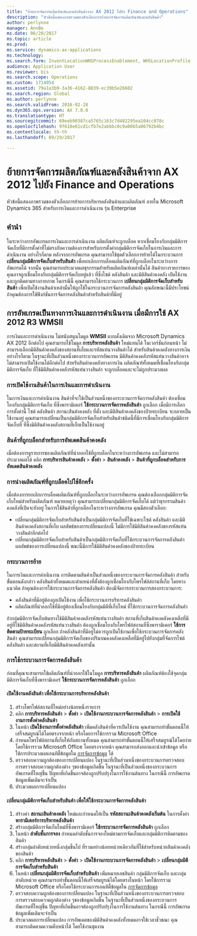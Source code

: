 ```yaml
---
title: "ย้ายการจัดการผลิตภัณฑ์และคลังสินค้าจาก AX 2012 ไปยัง Finance and Operations"
description: "หัวข้อนี้แสดงภาพรวมของตัวเลือกการย้ายการจัดการผลิตภัณฑ์และคลังสินค้า"
author: perlynne
manager: AnnBe
ms.date: 06/20/2017
ms.topic: article
ms.prod: 
ms.service: dynamics-ax-applications
ms.technology: 
ms.search.form: InventLocationWHSProcessEnablement, WHSLocationProfile, InventTableStorageDimensionGroupChange, InventUpdateBlockedItem, WHSParameters, WHSReservationHierarchy, WHSUOMSeqGroupTable
audience: Application User
ms.reviewer: bis
ms.search.scope: Operations
ms.custom: 1714054
ms.assetid: 79a1a3b9-3a36-4162-8839-ec39b5e26602
ms.search.region: Global
ms.author: perlynne
ms.search.validFrom: 2016-02-28
ms.dyn365.ops.version: AX 7.0.0
ms.translationtype: HT
ms.sourcegitcommit: 69eeb90387ca5765c163c7d482295ea104cc078c
ms.openlocfilehash: 9f618e61cd1cfb7e2abbbc0c9a00b5a06792b4bc
ms.contentlocale: th-th
ms.lasthandoff: 09/29/2017

---
```


# <a name="migrate-products-and-warehouse-management-from-ax-2012-to-finance-and-operations"></a>ย้ายการจัดการผลิตภัณฑ์และคลังสินค้าจาก AX 2012 ไปยัง Finance and Operations

หัวข้อนี้แสดงภาพรวมของตัวเลือกการย้ายการบริหารคลังสินค้าและผลิตภัณฑ์ ภายใน Microsoft Dynamics 365 สำหรับการเงินและการดำเนินงาน รุ่น Enterprise

<a name="introduction"></a>คำนำ
------------

ในระหว่างการอัพเกรดการเงินและการดำเนินงาน ผลิตภัณฑ์จะถูกบล็อค หากเชื่อมโยงกับกลุ่มมิติการจัดเก็บที่มีการตั้งค่าที่ไม่ตรงกับความต้องการสำหรับการตั้งค่ากลุ่มมิติการจัดเก็บในการเงินและการดำเนินงาน อย่างไรก็ตาม หลังจากการอัพเกรด คุณสามารถใช้ชุดตัวเลือกการย้ายได้ในกระบวนการ **เปลี่ยนกลุ่มมิติการจัดเก็บสำหรับสินค้า** เพื่อยกเลิกการบล็อคผลิตภัณฑ์ที่ถูกบล็อกในระหว่างการอัพเกรดได้ จากนั้น คุณสามารถประมวลผลธุรกรรมสำหรับผลิตภัณฑ์เหล่านั้นได้ สินค้าบางรายการของคุณอาจถูกเชื่อมโยงกับกลุ่มมิติการจัดเก็บอยู่แล้ว ที่ซึ่งไซต์ คลังสินค้า และมิติสินค้าคงคลัง เปิดใช้งานและถูกติดตามทางกายภาพ ในกรณีนี้ คุณสามารถใช้กระบวนการ **เปลี่ยนกลุ่มมิติการจัดเก็บสำหรับสินค้า** เพื่อเปิดใช้งานสินค้าเหล่านั้นให้ถูกใช้ในกระบวนการจัดการคลังสินค้า คุณลักษณะนี้มีประโยชน์ ถ้าคุณต้องการใช้ฟังก์ชันการจัดการคลังสินค้าสำหรับสินค้าที่มีอยู่

## <a name="upgrading-to-finance-and-operations-when-ax-2012-r3-wmsii-is-used"></a>การอัพเกรดเป็นทางการเงินและการดำเนินงาน เมื่อมีการใช้ AX 2012 R3 WMSII
การเงินและการดำเนินงาน ไม่สนับสนุนโมดูล **WMSII** แบบดั้งเดิมจาก Microsoft Dynamics AX 2012 อีกต่อไป คุณสามารถใช้โมดูล **การบริหารคลังสินค้า** ใหม่แทนได้ ในเวอร์ชันก่อนหน้า ไม่สามารถเลือกมิติสินค้าคงคลังของสถานที่เก็บและรหัสแท่นวางสินค้าได้ สำหรับสินค้าคงคลังทางการเงิน อย่างไรก็ตาม ในฐานะที่เป็นส่วนหนึ่งของกระบวนการอัพเกรด มิติสินค้าคงคลังรหัสแท่นวางสินค้าอาจไม่สามารถเปิดใช้งานได้อีกต่อไป สำหรับสินค้าคงคลังทางการเงิน ผลิตภัณฑ์ทั้งหมดที่เชื่อมโยงกับกลุ่มมิติการจัดเก็บ ที่ใช้มิติสินค้าคงคลังรหัสแท่นวางสินค้า จะถูกบล็อคและจะไม่ถูกประมวลผล

### <a name="enabling-items-in-finance-and-operations"></a>การเปิดใช้งานสินค้าในการเงินและการดำเนินงาน

ในการเงินและการดำเนินงาน สินค้าที่จะใช้เป็นส่วนหนึ่งของกระบวนการจัดการคลังสินค้า ต้องเชื่อมโยงกับกลุ่มมิติการจัดเก็บ ที่ซึ่งพารามิเตอร์ **ใช้กระบวนการจัดการคลังสินค้า** ถูกเลือก เมื่อมีการเลือกการตั้งค่านี้ ไซต์ คลังสินค้า สถานะสินค้าคงคลัง ที่ตั้ง และมิติสินค้าคงคลังของป้ายทะเบียน จะกลายเป็นใช้งานอยู่ คุณสามารถเปลี่ยนเป็นกลุ่มมิติการจัดเก็บสำหรับสินค้าชนิดนี้ที่มีการเชื่อมโยงกับกลุ่มมิติการจัดเก็บที่ ที่ซึ่งมิติสินค้าคงคลังสถานที่เก็บเป็นใช้งานอยู่

### <a name="items-that-are-blocked-for-inventory-updates"></a>สินค้าที่ถูกบล็อกสำหรับการอัพเดตสินค้าคงคลัง

เมื่อต้องการดูรายการของผลิตภัณฑ์ที่นำออกใช้ที่ถูกบล็อกในระหว่างการอัพเกรด และไม่สามารถประมวลผลได้ คลิก **การบริหารสินค้าคงคลัง** &gt; **ตั้งค่า** &gt; **สินค้าคงคลัง** &gt; **สินค้าที่ถูกบล็อคสำหรับการอัพเดตสินค้าคงคลัง**

### <a name="reapplying-blocked-products"></a>การนำงผลิตภัณฑ์ที่ถูกบล็อคไปใช้อีกครั้ง

เมื่อต้องการยกเลิกการบล็อคผลิตภัณฑ์ที่ถูกบล็อกในระหว่างการอัพเกรด คุณต้องเลือกกลุ่มมิติการจัดเก็บใหม่สำหรับผลิตภัณฑ์ หมายเหตุว่า คุณสามารถเปลี่ยนกลุ่มมิติการจัดเก็บได้ แม้ว่าธุรกรรมสินค้าคงคลังที่เปิดจะยังอยู่ ในการใช้สินค้าที่ถูกบล็อกในระหว่างการอัพเกรด คุณมีสองตัวเลือก:

-   เปลี่ยนกลุ่มมิติการจัดเก็บสำหรับสินค้าเป็นกลุ่มมิติการจัดเก็บที่ใช้เฉพาะไซต์ คลังสินค้า และมิติสินค้าคงคลังสถานที่เก็บ ผลลัพธ์ของการเปลี่ยนแปลงนี้ ไม่มีการใช้มิติสินค้าคงคลังของรหัสแท่นวางสินค้าอีกต่อไป
-   เปลี่ยนกลุ่มมิติการจัดเก็บสำหรับสินค้าเป็นกลุ่มมิติการจัดเก็บที่ใช้กระบวนการจัดการคลังสินค้า ผลลัพธ์ของการเปลี่ยนแปลงนี้ ขณะนี้มีการใช้มิติสินค้าคงคลังของป้ายทะเบียน

### <a name="migration-processes"></a>กระบวนการย้าย

ในการเงินและการดำเนินงาน การติดตามสินค้าเป็นส่วนหนึ่งของกระบวนการจัดการคลังสินค้า สำหรับขั้นตอนดังกล่าว คลังสินค้าทั้งหมดและตำแหน่งที่ตั้งต้องถูกเชื่อมโยงกับโพรไฟล์สถานที่เก็บ โดยทางแนวคิด ถ้าคุณต้องการใช้กระบวนการจัดการคลังสินค้า ต้องมีจัดการกระบวนการสองกระบวนการ:

-   คลังสินค้าที่มีอยู่ต้องถูกเปิดใช้งาน เพื่อใช้กระบวนการบริหารคลังสินค้า
-   ผลิตภัณฑ์ที่นำออกใช้ที่มีอยู่ต้องเชื่อมโยงกับกลุ่มมิติที่เก็บใหม่ ที่ใช้กระบวนการจัดการคลังสินค้า

ถ้ากลุ่มมิติการจัดเก็บต้นทางใช้มิติสินค้าคงคลังรหัสแท่นวางสินค้า สถานที่เก็บสินค้าคงคลังคงเหลือที่มีอยู่ที่ใช้มิติสินค้าคงคลังรหัสแท่นวางสินค้า ต้องถูกเชื่อมโยงกับโพรไฟล์สถานที่ซึ่งพารามิเตอร์ **ใช้การติดตามป้ายทะเบียน** ถูกเลือก ถ้าคลังสินค้าที่มีอยู่ไม่ควรถูกเปิดใช้งานเพื่อใช้กระบวนการจัดการคลังสินค้า คุณสามารถเปลี่ยนกลุ่มมิติการจัดเก็บของปริมาณคงคลังคงเหลือที่มีอยู่ไปยังกลุ่มที่จัดการไซต์ คลังสินค้า และสถานที่เก็บมิติสินค้าคงคลังเท่านั้น

### <a name="using-the-warehouse-management-processes"></a>การใช้กระบวนการจัดการคลังสินค้า

ก่อนที่คุณจะสามารถใช้ผลิตภัณฑ์ที่นำออกใช้ในโมดูล **การบริหารคลังสินค้า** ผลิตภัณฑ์ต้องใช้จุดกลุ่มมิติการจัดเก็บที่ซึ่งพารามิเตอร์ **ใช้กระบวนการจัดการคลังสินค้า** ถูกเลือก

#### <a name="enable-warehouses-to-use-warehouse-management-processes"></a>เปิดใช้งานคลังสินค้า เพื่อใช้กระบวนการบริหารคลังสินค้า

1.  สร้างโพรไฟล์สถานที่ใหม่อย่างน้อยหนึ่งรายการ
2.  คลิก **การบริหารคลังสินค้า** &gt; **ตั้งค่า** &gt; **เปิดใช้งานกระบวนการจัดการคลังสินค้า** &gt; **การเปิดใช้งานการตั้งค่าคลังสินค้า**
3.  ในหน้า **เปิดใช้งานการตั้งค่าคลังสินค้า** เพิ่มคลังสินค้าที่ควรเปิดใช้งาน คุณสามารถทำขั้นตอนนี้ให้เสร็จสมบูรณ์ได้โดยตรงจากหน้า หรือโดยการใช้การรวม Microsoft Office
4.  กำหนดโพรไฟล์สถานที่เก็บให้กับสถานทั้งหมด คุณสามารถทำขั้นตอนนี้ให้เสร็จสมบูรณ์ได้โดยง่าย โดยใช้การรวม Microsoft Office โดยตรงจากหน้า คุณสามารถส่งออกและนำเข้าข้อมูล หรือใช้การประมวลผลเอนทิตี้ข้อมูลใน [การจัดการข้อมูล](../../dev-itpro/data-entities/data-entities.md) ได้
5.  ตรวจสอบความถูกต้องของการเปลี่ยนแปลง ในฐานะที่เป็นส่วนหนึ่งของกระบวนการตรวจสอบ การตรวจสอบความถูกต้องต่าง ๆของข้อมูลเกิดขึ้น ในฐานะที่เป็นส่วนหนึ่งของกระบวนการอัพเกรดที่ใหญ่ขึ้น ปัญหาที่เกิดขึ้นอาจต้องถูกปรับปรุงในการใช้งานต้นทาง ในกรณีนี้ การอัพเกรดข้อมูลเพิ่มเติมจะจำเป็น
6.  ประมวลผลการเปลี่ยนแปลง

#### <a name="change-the-storage-dimension-group-for-items-so-that-it-uses-warehouse-management-processes"></a>เปลี่ยนกลุ่มมิติการจัดเก็บสำหรับสินค้า เพื่อให้ใช้กระบวนการจัดการคลังสินค้า

1.  สร้างค่า **สถานะสินค้าคงคลัง** ใหม่และกำหนดให้เป็น **รหัสสถานะสินค้าคงคลังเริ่มต้น** ในการตั้งค่า **พารามิเตอร์การบริหารคลังสินค้า**
2.  สร้างกลุ่มมิติการจัดเก็บใหม่ที่ซึ่งพารามิเตอร์ **ใช้กระบวนการจัดการคลังสินค้า** ถูกเลือก
3.  ในหน้า **ลำดับชั้นการจอง** กำหนดลำดับชั้นการจองใหม่ตามการจัดเก็บและกลุ่มมิติการติดตามของสินค้า
4.  สร้างกลุ่มลำดับหน่วยหนึ่งกลุ่มขึ้นไป ที่รวมอย่างน้อยหน่วยเดียวกันที่ใช้สำหรับหน่วยสินค้าคงคลังของสินค้า
5.  คลิก **การบริหารคลังสินค้า** &gt; **ตั้งค่า** &gt; **เปิดใช้งานกระบวนการจัดการคลังสินค้า** &gt; **เปลี่ยนกลุ่มมิติการจัดเก็บสำหรับสินค้า**
6.  ในหน้า **เปลี่ยนกลุ่มมิติการจัดเก็บสำหรับสินค้า** เพิ่มหมายเลขสินค้า กลุ่มมิติการจัดเก็บ และกลุ่มลำดับหน่วย คุณสามารถทำขั้นตอนนี้ให้เสร็จสมบูรณ์ได้โดยตรงในหน้า โดยใช้การรวม Microsoft Office หรือโดยใช้กระบวนการเอนทิตี้ข้อมูลใน [การจัดการข้อมูล](../../dev-itpro/data-entities/data-entities.md)
7.  ตรวจสอบความถูกต้องของการเปลี่ยนแปลง ในฐานะที่เป็นส่วนหนึ่งของกระบวนการตรวจสอบ การตรวจสอบความถูกต้องต่าง ๆของข้อมูลเกิดขึ้น ในฐานะที่เป็นส่วนหนึ่งของกระบวนการอัพเกรดที่ใหญ่ขึ้น ปัญหาที่เกิดขึ้นอาจต้องถูกปรับปรุงในการใช้งานต้นทาง ในกรณีนี้ การอัพเกรดข้อมูลเพิ่มเติมจะจำเป็น
8.  ประมวลผลการเปลี่ยนแปลง การอัพเดตของมิติสินค้าคงคลังทั้งหมดอาจใช้เวลาชั่วขณะ คุณสามารถติดตามความคืบหน้าได้ โดยใช้งานชุดงาน



